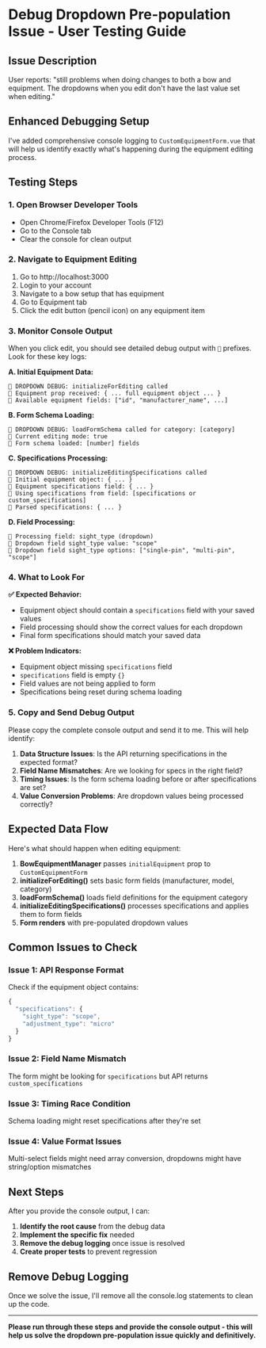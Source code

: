 # Debug Dropdown Pre-population Issue - User Testing Guide

## Issue Description
User reports: "still problems when doing changes to both a bow and equipment. The dropdowns when you edit don't have the last value set when editing."

## Enhanced Debugging Setup

I've added comprehensive console logging to `CustomEquipmentForm.vue` that will help us identify exactly what's happening during the equipment editing process.

## Testing Steps

### 1. Open Browser Developer Tools
- Open Chrome/Firefox Developer Tools (F12)
- Go to the Console tab
- Clear the console for clean output

### 2. Navigate to Equipment Editing
1. Go to http://localhost:3000
2. Login to your account
3. Navigate to a bow setup that has equipment
4. Go to Equipment tab
5. Click the edit button (pencil icon) on any equipment item

### 3. Monitor Console Output

When you click edit, you should see detailed debug output with `🔧` prefixes. Look for these key logs:

**A. Initial Equipment Data:**
```
🔧 DROPDOWN DEBUG: initializeForEditing called
🔧 Equipment prop received: { ... full equipment object ... }
🔧 Available equipment fields: ["id", "manufacturer_name", ...]
```

**B. Form Schema Loading:**
```
🔧 DROPDOWN DEBUG: loadFormSchema called for category: [category]
🔧 Current editing mode: true
🔧 Form schema loaded: [number] fields
```

**C. Specifications Processing:**
```
🔧 DROPDOWN DEBUG: initializeEditingSpecifications called
🔧 Initial equipment object: { ... }
🔧 Equipment specifications field: { ... }
🔧 Using specifications from field: [specifications or custom_specifications]
🔧 Parsed specifications: { ... }
```

**D. Field Processing:**
```
🔧 Processing field: sight_type (dropdown)
🔧 Dropdown field sight_type value: "scope"
🔧 Dropdown field sight_type options: ["single-pin", "multi-pin", "scope"]
```

### 4. What to Look For

**✅ Expected Behavior:**
- Equipment object should contain a `specifications` field with your saved values
- Field processing should show the correct values for each dropdown
- Final form specifications should match your saved data

**❌ Problem Indicators:**
- Equipment object missing `specifications` field
- `specifications` field is empty `{}`
- Field values are not being applied to form
- Specifications being reset during schema loading

### 5. Copy and Send Debug Output

Please copy the complete console output and send it to me. This will help identify:

1. **Data Structure Issues**: Is the API returning specifications in the expected format?
2. **Field Name Mismatches**: Are we looking for specs in the right field?
3. **Timing Issues**: Is the form schema loading before or after specifications are set?
4. **Value Conversion Problems**: Are dropdown values being processed correctly?

## Expected Data Flow

Here's what should happen when editing equipment:

1. **BowEquipmentManager** passes `initialEquipment` prop to `CustomEquipmentForm`
2. **initializeForEditing()** sets basic form fields (manufacturer, model, category)  
3. **loadFormSchema()** loads field definitions for the equipment category
4. **initializeEditingSpecifications()** processes specifications and applies them to form fields
5. **Form renders** with pre-populated dropdown values

## Common Issues to Check

### Issue 1: API Response Format
Check if the equipment object contains:
```javascript
{
  "specifications": {
    "sight_type": "scope",
    "adjustment_type": "micro"
  }
}
```

### Issue 2: Field Name Mismatch
The form might be looking for `specifications` but API returns `custom_specifications`

### Issue 3: Timing Race Condition
Schema loading might reset specifications after they're set

### Issue 4: Value Format Issues
Multi-select fields might need array conversion, dropdowns might have string/option mismatches

## Next Steps

After you provide the console output, I can:

1. **Identify the root cause** from the debug data
2. **Implement the specific fix** needed
3. **Remove the debug logging** once issue is resolved
4. **Create proper tests** to prevent regression

## Remove Debug Logging

Once we solve the issue, I'll remove all the console.log statements to clean up the code.

---

**Please run through these steps and provide the console output - this will help us solve the dropdown pre-population issue quickly and definitively.**
